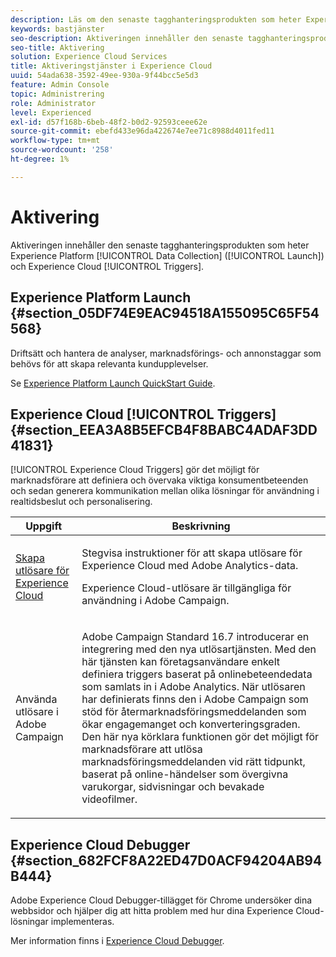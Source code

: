 ```yaml
---
description: Läs om den senaste tagghanteringsprodukten som heter Experience Platform Launch.
keywords: bastjänster
seo-description: Aktiveringen innehåller den senaste tagghanteringsprodukten som kallas Experience Platform Launch. Dynamic Tag Management (DTM) och Triggers.
seo-title: Aktivering
solution: Experience Cloud Services
title: Aktiveringstjänster i Experience Cloud
uuid: 54ada638-3592-49ee-930a-9f44bcc5e5d3
feature: Admin Console
topic: Administrering
role: Administrator
level: Experienced
exl-id: d57f168b-6beb-48f2-b0d2-92593ceee62e
source-git-commit: ebefd433e96da422674e7ee71c8988d4011fed11
workflow-type: tm+mt
source-wordcount: '258'
ht-degree: 1%

---
```


# Aktivering

Aktiveringen innehåller den senaste tagghanteringsprodukten som heter Experience Platform [!UICONTROL Data Collection] ([!UICONTROL Launch]) och Experience Cloud [!UICONTROL Triggers].

## Experience Platform Launch {#section_05DF74E9EAC94518A155095C65F54568}

Driftsätt och hantera de analyser, marknadsförings- och annonstaggar som behövs för att skapa relevanta kundupplevelser.

Se [Experience Platform Launch QuickStart Guide](https://experienceleague.adobe.com/docs/launch/using/get-started/quick-start.html?lang=en).

<!-- ## Dynamic Tag Management {#section_C7E000EEF3E6459FB4B6D4A8960DD8F0}

To launch Dynamic Tag Management, click **[!UICONTROL Activation]** and send a request to the Adobe provisioning team. You should receive your login credentials within one to two business days. 

<table id="table_3241FF7CA0B242BFAFC68362A62AA0C7"> 
 <thead> 
  <tr> 
   <th colname="col1" class="entry"> Task </th> 
   <th colname="col2" class="entry"> Description </th> 
  </tr> 
 </thead>
 <tbody> 
  <tr> 
   <td colname="col1"> <p> <a href="https://docs.adobe.com/content/help/en/dtm/using/tools/analytics-dtm.html" format="html" scope="external"> Deploy Adobe Analytics </a> </p> </td> 
   <td colname="col2"> <p> Step-by-step instructions to add Adobe Analytics using Adobe Dynamic Tag Management </p> </td> 
  </tr> 
  <tr> 
   <td colname="col1"> <p> <a href="https://docs.adobe.com/content/help/en/id-service/using/implementation-guides/implementation-guides.html" format="html" scope="external"> Implementation Guides for Experience Cloud ID Service </a> </p> </td> 
   <td colname="col2"> <p>The Experience Cloud ID Service enables core functionality across Experience Cloud solutions (including Customer Attributes, audience sharing, and triggers). Adobe strongly recommends implementing the ID service and take advantage of these features. </p> </td> 
  </tr> 
  <tr> 
   <td colname="col1"> <p> <a href="https://docs.adobe.com/content/help/en/dtm/using/dtm-home.html" format="https" scope="external"> Dynamic Tag Management Product Documentation </a> </p> </td> 
   <td colname="col2"> <p>Learn more about deploying Experience Cloud solutions with Dynamic Tag Management. </p> </td>
  </tr> 
 </tbody> 
</table>

If you want help implementing dynamic tag management we encourage you to contact your Account Manager for information on Adobe Global Services offerings, or implementation partner offerings. Please also feel free to contact us at [@AdobeExpCare](https://twitter.com/AdobeExpCare) with hashtag #DTM. -->

## Experience Cloud [!UICONTROL Triggers] {#section_EEA3A8B5EFCB4F8BABC4ADAF3DD41831}

[!UICONTROL Experience Cloud Triggers] gör det möjligt för marknadsförare att definiera och övervaka viktiga konsumentbeteenden och sedan generera kommunikation mellan olika lösningar för användning i realtidsbeslut och personalisering.

<table id="table_AF6842470172429EA97C9B02163BD0C3"> 
 <thead> 
  <tr> 
   <th colname="col1" class="entry"> Uppgift </th>
   <th colname="col2" class="entry"> Beskrivning </th>
  </tr> 
 </thead>
 <tbody> 
  <tr> 
   <td colname="col1"> <p> <a href="triggers.md#concept_887B30241B3E4DB0A2553B2996E2D4FB" format="dita" scope="local"> Skapa utlösare för Experience Cloud  </a> </p> </td> 
   <td colname="col2"> <p> Stegvisa instruktioner för att skapa utlösare för Experience Cloud med Adobe Analytics-data. </p> <p>Experience Cloud-utlösare är tillgängliga för användning i Adobe Campaign. </p> </td>
  </tr>
  <tr> 
   <td colname="col1"> <p>Använda utlösare i Adobe Campaign </p> </td> 
   <td colname="col2"> <p> Adobe Campaign Standard 16.7 introducerar en integrering med den nya utlösartjänsten. Med den här tjänsten kan företagsanvändare enkelt definiera triggers baserat på onlinebeteendedata som samlats in i Adobe Analytics. När utlösaren har definierats finns den i Adobe Campaign som stöd för återmarknadsföringsmeddelanden som ökar engagemanget och konverteringsgraden. Den här nya körklara funktionen gör det möjligt för marknadsförare att utlösa marknadsföringsmeddelanden vid rätt tidpunkt, baserat på online-händelser som övergivna varukorgar, sidvisningar och bevakade videofilmer. </p> </td>
  </tr>
 </tbody>
</table>


## Experience Cloud Debugger {#section_682FCF8A22ED47D0ACF94204AB94B444}

Adobe Experience Cloud Debugger-tillägget för Chrome undersöker dina webbsidor och hjälper dig att hitta problem med hur dina Experience Cloud-lösningar implementeras.

Mer information finns i [Experience Cloud Debugger](https://experienceleague.adobe.com/docs/debugger/using/experience-cloud-debugger.html?lang=en).
